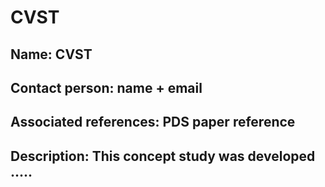 CVST
========================================================================================================================================================

## Name: CVST
## Contact person: name + email
## Associated references: PDS paper reference
## Description: This concept study was developed ..... 